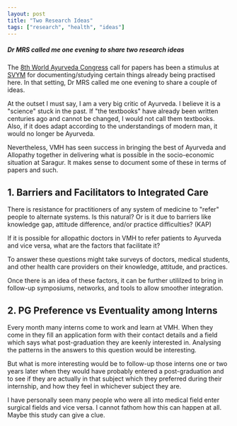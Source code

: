 ```yaml
---
layout: post
title: "Two Research Ideas"
tags: ["research", "health", "ideas"]
---
```


##### Dr MRS called me one evening to share two research ideas #####

The [8th World Ayurveda Congress](https://ayurworld.org/) call for papers has been a stimulus at [SVYM](http://svym.org) for documenting/studying certain things already being practised here. In that setting, Dr MRS called me one evening to share a couple of ideas.

At the outset I must say, I am a very big critic of Ayurveda. I believe it is a "science" stuck in the past. If "the textbooks" have already been written centuries ago and cannot be changed, I would not call them textbooks. Also, if it does adapt according to the understandings of modern man, it would no longer be Ayurveda.

Nevertheless, VMH has seen success in bringing the best of Ayurveda and Allopathy together in delivering what is possible in the socio-economic situation at Saragur. It makes sense to document some of these in terms of papers and such.

## 1. Barriers and Facilitators to Integrated Care ##

There is resistance for practitioners of any system of medicine to "refer" people to alternate systems. Is this natural? Or is it due to barriers like knowledge gap, attitude difference, and/or practice difficulties? (KAP)

If it is possible for allopathic doctors in VMH to refer patients to Ayurveda and vice versa, what are the factors that facilitate it?

To answer these questions might take surveys of doctors, medical students, and other health care providers on their knowledge, attitude, and practices.

Once there is an idea of these factors, it can be further utililzed to bring in follow-up symposiums, networks, and tools to allow smoother integration.

## 2. PG Preference vs Eventuality among Interns ##

Every month many interns come to work and learn at VMH. When they come in they fill an application form with their contact details and a field which says what post-graduation they are keenly interested in. Analysing the patterns in the answers to this question would be interesting.

But what is more interesting would be to follow-up those interns one or two years later when they would have probably entered a post-graduation and to see if they are actually in that subject which they preferred during their internship, and how they feel in whichever subject they are.

I have personally seen many people who were all into medical field enter surgical fields and vice versa. I cannot fathom how this can happen at all. Maybe this study can give a clue.